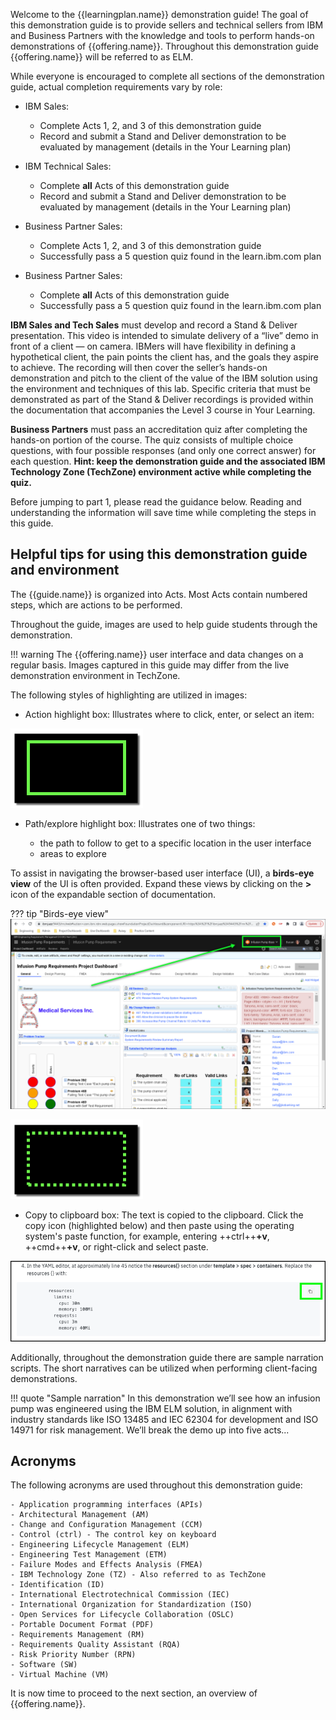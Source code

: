 Welcome to the {{learningplan.name}} demonstration guide! The goal of this demonstration guide is to provide sellers and technical sellers from IBM and Business Partners with the knowledge and tools to perform hands-on demonstrations of {{offering.name}}. Throughout this demonstration guide {{offering.name}} will be referred to as ELM.

While everyone is encouraged to complete all sections of the demonstration guide, actual completion requirements vary by role:

- IBM Sales:

    * Complete Acts 1, 2, and 3 of this demonstration guide
    * Record and submit a Stand and Deliver demonstration to be evaluated by management (details in the Your Learning plan)

- IBM Technical Sales:

    * Complete **all** Acts of this demonstration guide
    * Record and submit a Stand and Deliver demonstration to be evaluated by management (details in the Your Learning plan)

- Business Partner Sales:

    * Complete Acts 1, 2, and 3 of this demonstration guide
    * Successfully pass a 5 question quiz found in the learn.ibm.com plan

- Business Partner Sales:

    * Complete **all** Acts of this demonstration guide
    * Successfully pass a 5 question quiz found in the learn.ibm.com plan

**IBM Sales and Tech Sales** must develop and record a Stand & Deliver presentation. This video is intended to simulate delivery of a “live” demo in front of a client — on camera. IBMers will have flexibility in defining a hypothetical client, the pain points the client has, and the goals they aspire to achieve. The recording will then cover the seller’s hands-on demonstration and pitch to the client of the value of the IBM solution using the environment and techniques of this lab. Specific criteria that must be demonstrated as part of the Stand & Deliver recordings is provided within the documentation that accompanies the Level 3 course in Your Learning.

**Business Partners** must pass an accreditation quiz after completing the hands-on portion of the course. The quiz consists of multiple choice questions, with four possible responses (and only one correct answer) for each question. **Hint: keep the demonstration guide and the associated IBM Technology Zone (TechZone) environment active while completing the quiz.**

Before jumping to part 1, please read the guidance below. Reading and understanding the information will save time while completing the steps in this guide.

## Helpful tips for using this demonstration guide and environment

The {{guide.name}} is organized into Acts. Most Acts contain numbered steps, which are actions to be performed.

Throughout the guide, images are used to help guide students through the demonstration.

!!! warning
    The {{offering.name}} user interface and data changes on a regular basis. Images captured in this guide may differ from the live demonstration environment in TechZone.

The following styles of highlighting are utilized in images:

- Action highlight box: Illustrates where to click, enter, or select an item:

![](_attachments/ClickActionRectangle.png)

- Path/explore highlight box: Illustrates one of two things:

    - the path to follow to get to a specific location in the user interface
    - areas to explore

To assist in navigating the browser-based user interface (UI), a **birds-eye view** of the UI is often provided. Expand these views by clicking on the **>** icon of the expandable section of documentation.

??? tip "Birds-eye view"
    ![](_attachments/BirdsEyeView.png)

![](_attachments/PathExploreHighlight.png)

- Copy to clipboard box: The text is copied to the clipboard. Click the copy icon (highlighted below) and then paste using the operating system's paste function, for example, entering ++ctrl++**+v**, ++cmd++**+v**, or right-click and select paste.

![](_attachments/Usage-Clipboard.png)

Additionally, throughout the demonstration guide there are sample narration scripts. The short narratives can be utilized when performing client-facing demonstrations.

!!! quote "Sample narration"
    In this demonstration we’ll see how an infusion pump was engineered using the IBM ELM solution, in alignment with industry standards like ISO 13485 and IEC 62304 for development and ISO 14971 for risk management. We’ll break the demo up into five acts...

<!-- Additionally, there are several "click-thru" demonstrations. Links to click-thru demonstrations will open in a new browser window or tab with a screen similar to the image below.

![](_attachments/ClickThruStartPage.png)

Click the play button ![](_attachments/ClickThruPlayButton.png) in the middle of the screen to start the demo. Then, simply follow the steps in the demonstration guide. If unsure where to click, click anywhere on the screen and a highlight box will appear showing where to click next.

**In this demonstration environment, full access to the IBM Cloud account is NOT provided.** User identifications (IDs) will be restricted to specific capabilities. Permission to create or modify COS service instances, COS buckets, Key Protect instances, etc. is not provided.

!!! warning
    Attempting to perform an action without the appropriate permissions will result in an error message like the one below. This is not an issue with the IBM Cloud or COS, rather a restriction of the demo environment and the permissions assigned to users.

    ![](_attachments/ErrorMessage.png) -->

## Acronyms

The following acronyms are used throughout this demonstration guide:

    - Application programming interfaces (APIs)
    - Architectural Management (AM)
    - Change and Configuration Management (CCM)
    - Control (ctrl) - The control key on keyboard
    - Engineering Lifecycle Management (ELM)
    - Engineering Test Management (ETM)
    - Failure Modes and Effects Analysis (FMEA)
    - IBM Technology Zone (TZ) - Also referred to as TechZone
    - Identification (ID)
    - International Electrotechnical Commission (IEC)
    - International Organization for Standardization (ISO)
    - Open Services for Lifecycle Collaboration (OSLC)
    - Portable Document Format (PDF)
    - Requirements Management (RM)
    - Requirements Quality Assistant (RQA)
    - Risk Priority Number (RPN)
    - Software (SW)
    - Virtual Machine (VM)

It is now time to proceed to the next section, an overview of {{offering.name}}.

